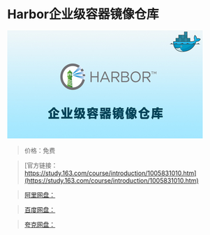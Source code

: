 # Harbor企业级容器镜像仓库

![img](../../../assets/study163/free/5f77bdd9bcb94216a319245fff83e93e.jpg)

> 价格：免费

> [官方链接：https://study.163.com/course/introduction/1005831010.htm](https://study.163.com/course/introduction/1005831010.htm)

> [阿里网盘：]()

> [百度网盘：]()

> [夸克网盘：]()
